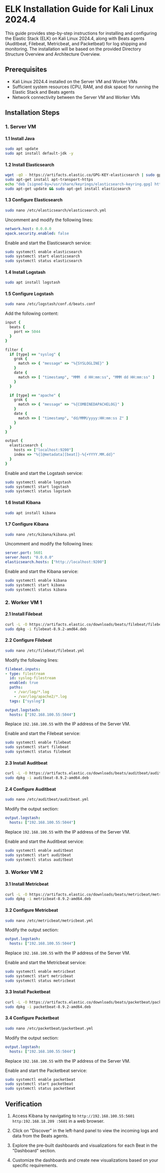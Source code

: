 # ELK Installation Guide for Kali Linux 2024.4

This guide provides step-by-step instructions for installing and configuring the Elastic Stack (ELK) on Kali Linux 2024.4, along with Beats agents (Auditbeat, Filebeat, Metricbeat, and Packetbeat) for log shipping and monitoring. The installation will be based on the provided Directory Structure Overview and Architecture Overview.

## Prerequisites

- Kali Linux 2024.4 installed on the Server VM and Worker VMs
- Sufficient system resources (CPU, RAM, and disk space) for running the Elastic Stack and Beats agents
- Network connectivity between the Server VM and Worker VMs

## Installation Steps

### 1. Server VM

#### 1.1 Install Java

```bash
sudo apt update
sudo apt install default-jdk -y
```

#### 1.2 Install Elasticsearch

```bash
wget -qO - https://artifacts.elastic.co/GPG-KEY-elasticsearch | sudo gpg --dearmor -o /usr/share/keyrings/elasticsearch-keyring.gpg
sudo apt-get install apt-transport-https
echo "deb [signed-by=/usr/share/keyrings/elasticsearch-keyring.gpg] https://artifacts.elastic.co/packages/8.x/apt stable main" | sudo tee /etc/apt/sources.list.d/elastic-8.x.list
sudo apt-get update && sudo apt-get install elasticsearch
```

#### 1.3 Configure Elasticsearch

```bash
sudo nano /etc/elasticsearch/elasticsearch.yml
```

Uncomment and modify the following lines:

```yaml
network.host: 0.0.0.0
xpack.security.enabled: false
```

Enable and start the Elasticsearch service:

```bash
sudo systemctl enable elasticsearch
sudo systemctl start elasticsearch
sudo systemctl status elasticsearch

```

#### 1.4 Install Logstash

```bash
sudo apt install logstash
```

#### 1.5 Configure Logstash

```bash
sudo nano /etc/logstash/conf.d/beats.conf
```

Add the following content:

```ruby
input {
  beats {
    port => 5044
  }
}

filter {
  if [type] == "syslog" {
    grok {
      match => { "message" => "%{SYSLOGLINE}" }
    }
    date {
      match => [ "timestamp", "MMM  d HH:mm:ss", "MMM dd HH:mm:ss" ]
    }
  }

  if [type] == "apache" {
    grok {
      match => { "message" => "%{COMBINEDAPACHELOG}" }
    }
    date {
      match => [ "timestamp", "dd/MMM/yyyy:HH:mm:ss Z" ]
    }
  }
}

output {
  elasticsearch {
    hosts => ["localhost:9200"]
    index => "%{[@metadata][beat]}-%{+YYYY.MM.dd}"
  }
}
```

Enable and start the Logstash service:

```bash
sudo systemctl enable logstash
sudo systemctl start logstash
sudo systemctl status logstash

```

#### 1.6 Install Kibana

```bash
sudo apt install kibana
```

#### 1.7 Configure Kibana

```bash
sudo nano /etc/kibana/kibana.yml
```

Uncomment and modify the following lines:

```yaml
server.port: 5601
server.host: "0.0.0.0"
elasticsearch.hosts: ["http://localhost:9200"]
```

Enable and start the Kibana service:

```bash
sudo systemctl enable kibana
sudo systemctl start kibana
sudo systemctl status kibana

```

### 2. Worker VM 1

#### 2.1 Install Filebeat

```bash
curl -L -O https://artifacts.elastic.co/downloads/beats/filebeat/filebeat-8.9.2-amd64.deb
sudo dpkg -i filebeat-8.9.2-amd64.deb
```

#### 2.2 Configure Filebeat

```bash
sudo nano /etc/filebeat/filebeat.yml
```
Modify the following lines:

```yaml
filebeat.inputs:
- type: filestream
  id: syslog-filestream
  enabled: true
  paths:
    - /var/log/*.log
    - /var/log/apache2/*.log
  tags: ["syslog"]

output.logstash:
  hosts: ["192.168.100.55:5044"]
```

Replace `192.168.100.55` with the IP address of the Server VM.

Enable and start the Filebeat service:

```bash
sudo systemctl enable filebeat
sudo systemctl start filebeat
sudo systemctl status filebeat

```

#### 2.3 Install Auditbeat

```bash
curl -L -O https://artifacts.elastic.co/downloads/beats/auditbeat/auditbeat-8.9.2-amd64.deb
sudo dpkg -i auditbeat-8.9.2-amd64.deb
```

#### 2.4 Configure Auditbeat

```bash
sudo nano /etc/auditbeat/auditbeat.yml
```

Modify the output section:

```yaml
output.logstash:
  hosts: ["192.168.100.55:5044"]
```

Replace `192.168.100.55` with the IP address of the Server VM.

Enable and start the Auditbeat service:

```bash
sudo systemctl enable auditbeat
sudo systemctl start auditbeat
sudo systemctl status auditbeat

```

### 3. Worker VM 2

#### 3.1 Install Metricbeat

```bash
curl -L -O https://artifacts.elastic.co/downloads/beats/metricbeat/metricbeat-8.9.2-amd64.deb
sudo dpkg -i metricbeat-8.9.2-amd64.deb
```

#### 3.2 Configure Metricbeat

```bash
sudo nano /etc/metricbeat/metricbeat.yml
```

Modify the output section:

```yaml
output.logstash:
  hosts: ["192.168.100.55:5044"]
```

Replace `192.168.100.55` with the IP address of the Server VM.

Enable and start the Metricbeat service:

```bash
sudo systemctl enable metricbeat
sudo systemctl start metricbeat
sudo systemctl status metricbeat

```

#### 3.3 Install Packetbeat

```bash
curl -L -O https://artifacts.elastic.co/downloads/beats/packetbeat/packetbeat-8.9.2-amd64.deb
sudo dpkg -i packetbeat-8.9.2-amd64.deb
```

#### 3.4 Configure Packetbeat

```bash
sudo nano /etc/packetbeat/packetbeat.yml
```

Modify the output section:

```yaml
output.logstash:
  hosts: ["192.168.100.55:5044"]
```

Replace `192.168.100.55` with the IP address of the Server VM.

Enable and start the Packetbeat service:

```bash
sudo systemctl enable packetbeat
sudo systemctl start packetbeat
sudo systemctl status packetbeat

```

## Verification

1. Access Kibana by navigating to `http://192.168.100.55:5601` `http:192.168.18.209
:5601` in a web browser.

2. Click on "Discover" in the left-hand panel to view the incoming logs and data from the Beats agents.

3. Explore the pre-built dashboards and visualizations for each Beat in the "Dashboard" section.

4. Customize the dashboards and create new visualizations based on your specific requirements.


